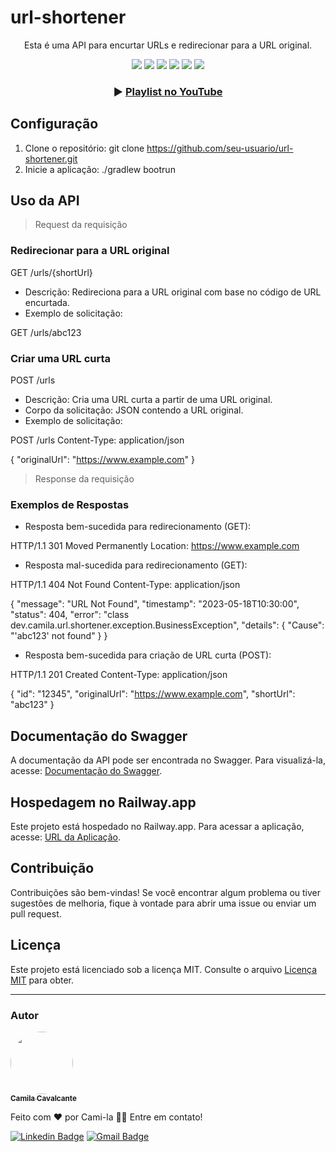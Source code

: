 <h1>url-shortener</h1>
<p align="center">Esta é uma API para encurtar URLs e redirecionar para a URL original.</p>
<p align="center">
     <a alt="Java">
        <img src="https://img.shields.io/badge/Java-v17-blue.svg" />
    </a>
    <a alt="Spring Boot">
        <img src="https://img.shields.io/badge/Spring%20Boot-v3.0.6-brightgreen.svg" />
    </a>
    <a alt="Gradle">
        <img src="https://img.shields.io/badge/Gradle-v7.6-lightgreen.svg" />
    </a>
    <a alt="H2">
        <img src="https://img.shields.io/badge/guava-v30.1.1-darkred.svg" />
    </a>
    <a alt="H2">
        <img src="https://img.shields.io/badge/H2-v2.1.214-darkblue.svg" />
    </a>
    <a alt="PostgreSQL">
        <img src="https://img.shields.io/badge/PostgreSQL-v42.5.6-blue.svg" />
    </a>
</p>

<h3 align="center">▶️ <a href="">Playlist no YouTube</a></h3>

## Configuração

1. Clone o repositório: git clone https://github.com/seu-usuario/url-shortener.git
2. Inicie a aplicação:
./gradlew bootrun

## Uso da API

> Request da requisição

### Redirecionar para a URL original

GET /urls/{shortUrl}

- Descrição: Redireciona para a URL original com base no código de URL encurtada.
- Exemplo de solicitação:

GET /urls/abc123

### Criar uma URL curta

POST /urls

- Descrição: Cria uma URL curta a partir de uma URL original.
- Corpo da solicitação: JSON contendo a URL original.
- Exemplo de solicitação:

POST /urls
Content-Type: application/json

{
"originalUrl": "https://www.example.com"
}


> Response da requisição

### Exemplos de Respostas

- Resposta bem-sucedida para redirecionamento (GET):

HTTP/1.1 301 Moved Permanently
Location: https://www.example.com

- Resposta mal-sucedida para redirecionamento (GET):

HTTP/1.1 404 Not Found
Content-Type: application/json

{
  "message": "URL Not Found",
  "timestamp": "2023-05-18T10:30:00",
  "status": 404,
  "error": "class dev.camila.url.shortener.exception.BusinessException",
  "details": {
    "Cause": "'abc123' not found"
  }
}

- Resposta bem-sucedida para criação de URL curta (POST):

HTTP/1.1 201 Created
Content-Type: application/json

{
"id": "12345",
"originalUrl": "https://www.example.com",
"shortUrl": "abc123"
}

## Documentação do Swagger

A documentação da API pode ser encontrada no Swagger. Para visualizá-la, acesse: [Documentação do Swagger](https://seu-url-swagger-aqui).

## Hospedagem no Railway.app

Este projeto está hospedado no Railway.app. Para acessar a aplicação, acesse: [URL da Aplicação](https://sua-url-de-hospedagem-aqui).

## Contribuição

Contribuições são bem-vindas! Se você encontrar algum problema ou tiver sugestões de melhoria, fique à vontade para abrir uma issue ou enviar um pull request.

## Licença

Este projeto está licenciado sob a licença MIT. Consulte o arquivo [Licença MIT](LICENSE) para obter.


<hr>

<h3>Autor</h3>

<a href="https://www.linkedin.com/in/cami-la/">
 <img style="border-radius: 50%;" src="https://avatars.githubusercontent.com/u/64323124?v=4" width="100px;" alt=""/>
 <br />
 <sub><b>Camila Cavalcante</b></sub></a> <a href="https://www.instagram.com/camimi_la/" title="Instagram"></a>

Feito com ❤️ por Cami-la 👋🏽 Entre em contato!

[![Linkedin Badge](https://img.shields.io/badge/-Camila-blue?style=flat-square&logo=Linkedin&logoColor=white&link=https://www.linkedin.com/in/cami-la/)](https://www.linkedin.com/in/cami-la/)
[![Gmail Badge](https://img.shields.io/badge/-camiladsantoscavalcante@gmail.com-c14438?style=flat-square&logo=Gmail&logoColor=white&link=mailto:camiladsantoscavalcante@gmail.com)](mailto:camiladsantoscavalcante@gmail.com)



